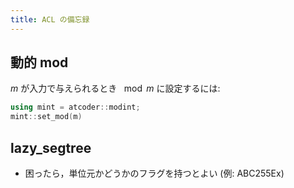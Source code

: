 ```yaml
---
title: ACL の備忘録
---
```


## 動的 mod

$m$ が入力で与えられるとき $\mod m$ に設定するには:

``` cpp
using mint = atcoder::modint;
mint::set_mod(m)
```

## lazy_segtree

- 困ったら，単位元かどうかのフラグを持つとよい (例: ABC255Ex)